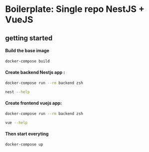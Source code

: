 # Boilerplate: Single repo NestJS + VueJS

## getting started

#### Build the base image
```bash
docker-compose build
```
#### Create backend Nestjs app :
```bash
docker-compose run --rm backend zsh
```
```bash
nest --help
```
#### Create frontend vuejs app:

```bash
docker-compose run --rm backend zsh
```
```bash
vue --help
```

#### Then start everyting
```bash
docker-compose up
```
